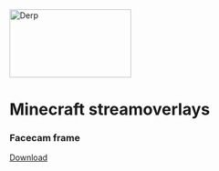 
<img src="https://logosmarken.com/wp-content/uploads/2020/04/Minecraft-Logo.png" alt="Derp" width="213" height="120">

# Minecraft streamoverlays
### Facecam frame
<a href="Webcam frame.png" download>Download</a>
